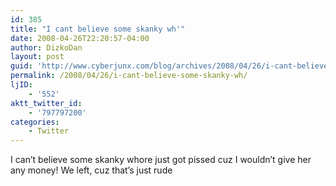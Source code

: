 ```yaml
---
id: 385
title: "I cant believe some skanky wh'"
date: 2008-04-26T22:20:57-04:00
author: DizkoDan
layout: post
guid: 'http://www.cyberjunx.com/blog/archives/2008/04/26/i-cant-believe-some-skanky-wh/'
permalink: /2008/04/26/i-cant-believe-some-skanky-wh/
ljID:
    - '552'
aktt_twitter_id:
    - '797797200'
categories:
    - Twitter
---
```


I can’t believe some skanky whore just got pissed cuz I wouldn’t give her any money! We left, cuz that’s just rude